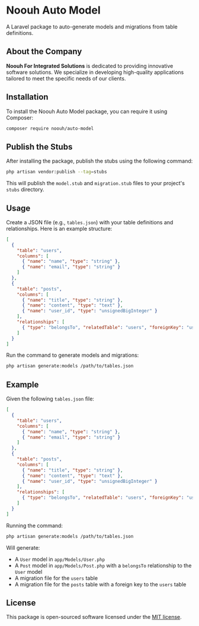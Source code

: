 # Noouh Auto Model

A Laravel package to auto-generate models and migrations from table definitions.

## About the Company

**Noouh For Integrated Solutions** is dedicated to providing innovative software solutions. We specialize in developing high-quality applications tailored to meet the specific needs of our clients.

## Installation

To install the Noouh Auto Model package, you can require it using Composer:

```bash
composer require noouh/auto-model
```

## Publish the Stubs

After installing the package, publish the stubs using the following command:

```bash
php artisan vendor:publish --tag=stubs
```

This will publish the `model.stub` and `migration.stub` files to your project's `stubs` directory.

## Usage

Create a JSON file (e.g., `tables.json`) with your table definitions and relationships. Here is an example structure:

```json
[
  {
    "table": "users",
    "columns": [
      { "name": "name", "type": "string" },
      { "name": "email", "type": "string" }
    ]
  },
  {
    "table": "posts",
    "columns": [
      { "name": "title", "type": "string" },
      { "name": "content", "type": "text" },
      { "name": "user_id", "type": "unsignedBigInteger" }
    ],
    "relationships": [
      { "type": "belongsTo", "relatedTable": "users", "foreignKey": "user_id" }
    ]
  }
]
```

Run the command to generate models and migrations:

```bash
php artisan generate:models /path/to/tables.json
```

## Example

Given the following `tables.json` file:

```json
[
  {
    "table": "users",
    "columns": [
      { "name": "name", "type": "string" },
      { "name": "email", "type": "string" }
    ]
  },
  {
    "table": "posts",
    "columns": [
      { "name": "title", "type": "string" },
      { "name": "content", "type": "text" },
      { "name": "user_id", "type": "unsignedBigInteger" }
    ],
    "relationships": [
      { "type": "belongsTo", "relatedTable": "users", "foreignKey": "user_id" }
    ]
  }
]
```

Running the command:

```bash
php artisan generate:models /path/to/tables.json
```

Will generate:

- A `User` model in `app/Models/User.php`
- A `Post` model in `app/Models/Post.php` with a `belongsTo` relationship to the `User` model
- A migration file for the `users` table
- A migration file for the `posts` table with a foreign key to the `users` table

## License

This package is open-sourced software licensed under the [MIT license](LICENSE).

